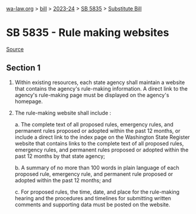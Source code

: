 [wa-law.org](/) > [bill](/bill/) > [2023-24](/bill/2023-24/) > [SB 5835](/bill/2023-24/sb/5835/) > [Substitute Bill](/bill/2023-24/sb/5835/S/)

# SB 5835 - Rule making websites

[Source](http://lawfilesext.leg.wa.gov/biennium/2023-24/Pdf/Bills/Senate%20Bills/5835-S.pdf)

## Section 1
1. Within existing resources, each state agency shall maintain a website that contains the agency's rule-making information. A direct link to the agency's rule-making page must be displayed on the agency's homepage.

2. The rule-making website shall include :

    a. The complete text of all proposed rules, emergency rules, and permanent rules proposed or adopted within the past 12 months, or include a direct link to the index page on the Washington State Register website that contains links to the complete text of all proposed rules, emergency rules, and permanent rules proposed or adopted within the past 12 months by that state agency;

    b. A summary of no more than 100 words in plain language of each proposed rule, emergency rule, and permanent rule proposed or adopted within the past 12 months; and

    c. For proposed rules, the time, date, and place for the rule-making hearing and the procedures and timelines for submitting written comments and supporting data must be posted on the website.
